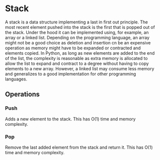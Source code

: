 # Stack

A stack is a data structure implementing a last in first out principle. The most recent element pushed into the stack is the first that is popped out of the stack. Under the hood it can be implemented using, for example, an array or a linked list. Depending on the programming language, an array might not be a good choice as deletion and insertion cn be an expensive operation as memory might have to be expanded or contracted and elements copied. In Python, as long as new elements are added to the end of the list, the complexity is reasonable as extra memory is allocated to allow the list to expand and contract to a degree without having to copy elements to a new array. However, a linked list may consume less memory and generalizes to a good implementation for other programming languages.

## Operations

### Push

Adds a new element to the stack. This has O(1) time and memory complexity.

### Pop

Remove the last added element from the stack and return it. This has O(1) time and memory complexity.
